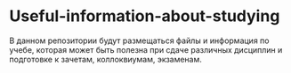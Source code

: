 # Useful-information-about-studying
В данном репозитории будут размещаться файлы и информация по учебе, которая может быть полезна при сдаче различных дисциплин и подготовке к зачетам, коллоквиумам, экзаменам. 
